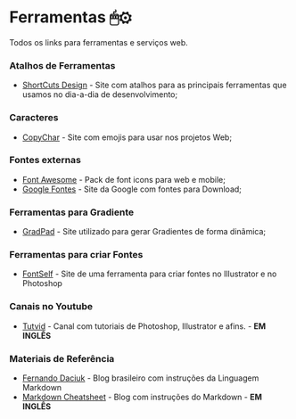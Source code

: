 # Ferramentas 🖱⚙
Todos os links para ferramentas e serviços web.

### Atalhos de Ferramentas
* [ShortCuts Design](https://shortcuts.design/) - Site com atalhos para as principais ferramentas que usamos no dia-a-dia de desenvolvimento;

### Caracteres
* [CopyChar](https://copychar.cc/) - Site com emojis para usar nos projetos Web;

### Fontes externas
* [Font Awesome](https://fontawesome.com/) - Pack de font icons para web e mobile;
* [Google Fontes](https://fonts.google.com/) - Site da Google com fontes para Download;

### Ferramentas para Gradiente
* [GradPad](http://ourownthing.co.uk/gradpad.html) - Site utilizado para gerar Gradientes de forma dinâmica;

### Ferramentas para criar Fontes
* [FontSelf](https://www.fontself.com/store) - Site de uma ferramenta para criar fontes  no Illustrator e no Photoshop

### Canais no Youtube
* [Tutvid](https://www.youtube.com/channel/UCeR7U67I2J1icV8E6Rn40vQ) - Canal com tutoriais de Photoshop, Illustrator e afins. - **EM INGLÊS**

### Materiais de Referência
* [Fernando Daciuk](https://blog.da2k.com.br/2015/02/08/aprenda-markdown/) - Blog brasileiro com instruções da Linguagem Markdown
* [Markdown Cheatsheet](https://github.com/adam-p/markdown-here/wiki/Markdown-Cheatsheet#youtube-videos) - Blog com instruções do Markdown - **EM INGLÊS**